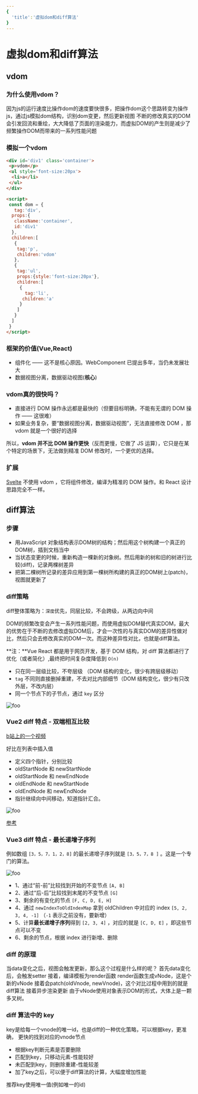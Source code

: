 ```yaml
---
{
  'title':'虚拟dom和diff算法'
}
---
```


# 虚拟dom和diff算法

## vdom

### 为什么使用vdom？

因为js的运行速度比操作dom的速度要快很多，把操作dom这个思路转变为操作js，通过js模拟dom结构，识别dom变更，然后更新视图
不断的修改真实的DOM会引发回流和重绘，大大降低了页面的渲染能力，而虚拟DOM的产生则是减少了频繁操作DOM而带来的一系列性能问题

### 模拟一个vdom

```html
<div id='div1' class='container'>
 <p>vdom</p>
 <ul style='font-size:20px'>
  <li>a</li> 
 </ul>
</div>

<script>
 const dom = {
   tag:'div',
  props:{
   className:'container',
   id:'div1'
  },
  children:[
   {
    tag:'p',
    children:'vdom'
   },
   {
    tag:'ul',
    props:{style:'font-size:20px'},
    children:[
     {
       tag:'li',
      children:'a'
     }
    ]
   }
  ]
 }
</script>
```

### 框架的价值(Vue,React)

- 组件化 —— 这不是核心原因。WebComponent 已提出多年，当仍未发展壮大
- 数据视图分离，数据驱动视图(**核心**)

### vdom真的很快吗？

- 直接进行 DOM 操作永远都是最快的（但要目标明确，不能有无谓的 DOM 操作 —— 这很难）
- 如果业务复杂，要“数据视图分离，数据驱动视图”，无法直接修改 DOM ，那 vdom 就是一个很好的选择

所以，**vdom 并不比 DOM 操作更快**（反而更慢，它做了 JS 运算），它只是在某个特定的场景下，无法做到精准 DOM 修改时，一个更优的选择。

### 扩展

[Svelte](https://www.sveltejs.cn/) 不使用 vdom ，它将组件修改，编译为精准的 DOM 操作。和 React 设计思路完全不一样。

## diff算法

### 步骤

- 用JavaScript 对象结构表示DOM树的结构；然后用这个树构建一个真正的DOM树，插到文档当中
- 当状态变更的时候，重新构造一棵新的对象树。然后用新的树和旧的树进行比较(diff)，记录两棵树差异
- 把第二棵树所记录的差异应用到第一棵树所构建的真正的DOM树上(patch)，视图就更新了

### diff策略

diff整体策略为：`深度`优先，同层比较，不会跨级，从两边向中间

DOM的频繁改变会产生一系列性能问题，而使用虚拟DOM替代真实DOM，最大的优势在于不断的去修改虚拟DOM后，才会一次性的与真实DOM的差异性做对比，然后只会去修改真实的DOM一次。而这种差异性对比，也就是diff算法。

**注：**Vue React 都是用于网页开发，基于 DOM 结构，对 diff 算法都进行了优化（或者简化）,最终把时间复杂度降低到 `O(n)`

- 只在同一层级比较，不夸层级 （DOM 结构的变化，很少有跨层级移动）
- `tag` 不同则直接删掉重建，不去对比内部细节（DOM 结构变化，很少有只改外层，不改内层）
- 同一个节点下的子节点，通过 `key` 区分

<img :src="$withBase('/Vue/tree-diff.png')" alt="foo">

### Vue2 diff 特点 - 双端相互比较

[b站上的一个视频](https://www.bilibili.com/video/BV1Ph41117hq?spm_id_from=333.337.search-card.all.click&vd_source=69d50714712d5f1a163b015dc8a48fcf)

好比在列表中插入值

- 定义四个指针，分别比较
- oldStartNode 和 newStartNode
- oldStartNode 和 newEndNode
- oldEndNode 和 newStartNode
- oldEndNode 和 newEndNode
- 指针继续向中间移动，知道指针汇合。

<img :src="$withBase('/Vue/vue2-diff.png')" alt="foo"></img>

[参考](https://blog.csdn.net/weixin_43638968/article/details/112686317)

### Vue3 diff 特点 - 最长递增子序列

例如数组 `[3，5，7，1，2，8]` 的最长递增子序列就是 `[3，5，7，8 ]` 。这是一个专门的算法。

<img :src="$withBase('/Vue/vue3-diff.png')" alt="foo">

- 1、通过“前-前”比较找到开始的不变节点 `[A, B]`
- 2、通过“后-后”比较找到末尾的不变节点 `[G]`
- 3、剩余的有变化的节点 `[F, C, D, E, H]`
- 4、通过 `newIndexToOldIndexMap` 拿到 oldChildren 中对应的 index `[5, 2, 3, 4, -1]` （`-1` 表示之前没有，要新增）
- 5、计算**最长递增子序列**得到 `[2, 3, 4]` ，对应的就是 `[C, D, E]` ，即这些节点可以不变
- 6、剩余的节点，根据 index 进行新增、删除

### diff 的原理

当data变化之后，视图会触发更新，那么这个过程是什么样的呢？
首先data变化后，会触发setter
接着，编译模板为render函数
render函数生成vNode，这是个新的vNode
接着会patch(oldVnode, newVnode)，这个对比过程中用到的就是diff算法
接着异步渲染更新
由于vNode使用对象表示DOM的形式，大体上是一颗多叉树。

### diff 算法中的 key

key是给每一个vnode的唯一id，也是diff的一种优化策略，可以根据key，更准确， 更快的找到对应的vnode节点

- 根据key判断元素是否要删除
- 匹配到key，只移动元素-性能较好
- 未匹配到key，则删除重建-性能较差
- 加了key之后，可以便于diff算法的计算，大幅度增加性能

推荐key使用唯一值(例如唯一的id)
